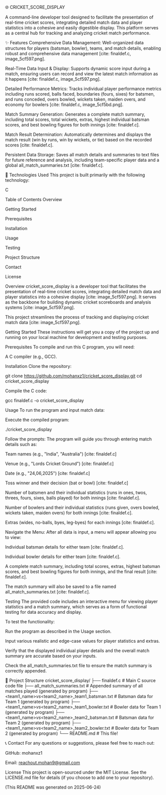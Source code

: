 🌐 CRICKET_SCORE_DISPLAY

A command-line developer tool designed to facilitate the presentation of real-time cricket scores, integrating detailed match data and player statistics into a cohesive and easily digestible display. This platform serves as a central hub for tracking and analyzing cricket match performance.

✨ Features
Comprehensive Data Management: Well-organized data structures for players (batsman, bowler), teams, and match details, enabling robust and comprehensive data management [cite: finaldef.c, image_5cf597.png].

Real-Time Data Input & Display: Supports dynamic score input during a match, ensuring users can record and view the latest match information as it happens [cite: finaldef.c, image_5cf597.png].

Detailed Performance Metrics: Tracks individual player performance metrics including runs scored, balls faced, boundaries (fours, sixes) for batsmen, and runs conceded, overs bowled, wickets taken, maiden overs, and economy for bowlers [cite: finaldef.c, image_5cf5bd.png].

Match Summary Generation: Generates a complete match summary, including total scores, total wickets, extras, highest individual batsman scores, and best bowling figures for both innings [cite: finaldef.c].

Match Result Determination: Automatically determines and displays the match result (win by runs, win by wickets, or tie) based on the recorded scores [cite: finaldef.c].

Persistent Data Storage: Saves all match details and summaries to text files for future reference and analysis, including team-specific player data and a global all_match_summaries.txt [cite: finaldef.c].

🚀 Technologies Used
This project is built primarily with the following technology:

C

Table of Contents
Overview

Getting Started

Prerequisites

Installation

Usage

Testing

Project Structure

Contact

License

Overview
cricket_score_display is a developer tool that facilitates the presentation of real-time cricket scores, integrating detailed match data and player statistics into a cohesive display [cite: image_5cf597.png]. It serves as the backbone for building dynamic cricket scoreboards and analysis systems [cite: image_5cf597.png].

This project streamlines the process of tracking and displaying cricket match data [cite: image_5cf597.png].

Getting Started
These instructions will get you a copy of the project up and running on your local machine for development and testing purposes.

Prerequisites
To compile and run this C program, you will need:

A C compiler (e.g., GCC).

Installation
Clone the repository:

git clone https://github.com/mohanxz1/cricket_score_display.git
cd cricket_score_display


Compile the C code:

gcc finaldef.c -o cricket_score_display


Usage
To run the program and input match data:

Execute the compiled program:

./cricket_score_display


Follow the prompts:
The program will guide you through entering match details such as:

Team names (e.g., "India", "Australia") [cite: finaldef.c]

Venue (e.g., "Lords Cricket Ground") [cite: finaldef.c]

Date (e.g., "24,06,2025") [cite: finaldef.c]

Toss winner and their decision (bat or bowl) [cite: finaldef.c]

Number of batsmen and their individual statistics (runs in ones, twos, threes, fours, sixes, balls played) for both innings [cite: finaldef.c].

Number of bowlers and their individual statistics (runs given, overs bowled, wickets taken, maiden overs) for both innings [cite: finaldef.c].

Extras (wides, no-balls, byes, leg-byes) for each innings [cite: finaldef.c].

Navigate the Menu:
After all data is input, a menu will appear allowing you to view:

Individual batsman details for either team [cite: finaldef.c].

Individual bowler details for either team [cite: finaldef.c].

A complete match summary, including total scores, extras, highest batsman scores, and best bowling figures for both innings, and the final result [cite: finaldef.c].

The match summary will also be saved to a file named all_match_summaries.txt [cite: finaldef.c].

Testing
The provided code includes an interactive menu for viewing player statistics and a match summary, which serves as a form of functional testing for data accuracy and display.

To test the functionality:

Run the program as described in the Usage section.

Input various realistic and edge-case values for player statistics and extras.

Verify that the displayed individual player details and the overall match summary are accurate based on your inputs.

Check the all_match_summaries.txt file to ensure the match summary is correctly appended.

📂 Project Structure
cricket_score_display/
├── finaldef.c                      # Main C source code file
├── all_match_summaries.txt         # Appended summary of all matches played (generated by program)
├── <team1_name>_vs_<team2_name>_team1_batsman.txt # Batsman data for Team 1 (generated by program)
├── <team1_name>_vs_<team2_name>_team1_bowler.txt  # Bowler data for Team 1 (generated by program)
├── <team1_name>_vs_<team2_name>_team2_batsman.txt # Batsman data for Team 2 (generated by program)
├── <team1_name>_vs_<team2_name>_team2_bowler.txt  # Bowler data for Team 2 (generated by program)
└── README.md                       # This file!


📞 Contact
For any questions or suggestions, please feel free to reach out:

GitHub: mohanxz1

Email: reachout.mohan9@gmail.com

License
This project is open-sourced under the MIT License. See the LICENSE.md file for details (if you choose to add one to your repository).

(This README was generated on 2025-06-24)

